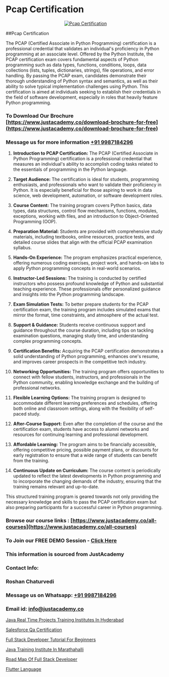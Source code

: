 # Pcap Certification

<p align="center">
  <a href="https://justacademy.co/course-detail/python-training">
    <img src="https://justacademy.co/storage2/course_image/1709713400_course_image.webp" alt="Pcap Certification">
  </a>
</p>
##Pcap Certification

The PCAP (Certified Associate in Python Programming) certification is a professional credential that validates an individual's proficiency in Python programming at an associate level. Offered by the Python Institute, the PCAP certification exam covers fundamental aspects of Python programming such as data types, functions, conditions, loops, data collections (lists, tuples, dictionaries, strings), file operations, and error handling. By passing the PCAP exam, candidates demonstrate their thorough understanding of Python syntax and semantics, as well as their ability to solve typical implementation challenges using Python. This certification is aimed at individuals seeking to establish their credentials in the field of software development, especially in roles that heavily feature Python programming.
### To Download Our Brochure [https://www.justacademy.co/download-brochure-for-free](https://www.justacademy.co/download-brochure-for-free)
### Message us for more information [+91 9987184296](https://api.whatsapp.com/send?phone=919987184296)
1) **Introduction to PCAP Certification:** The PCAP (Certified Associate in Python Programming) certification is a professional credential that measures an individual's ability to accomplish coding tasks related to the essentials of programming in the Python language.

2) **Target Audience:** The certification is ideal for students, programming enthusiasts, and professionals who want to validate their proficiency in Python. It is especially beneficial for those aspiring to work in data science, web development, automation, or software development roles.

3) **Course Content:** The training program covers Python basics, data types, data structures, control flow mechanisms, functions, modules, exceptions, working with files, and an introduction to Object-Oriented Programming (OOP).

4) **Preparation Material:** Students are provided with comprehensive study materials, including textbooks, online resources, practice tests, and detailed course slides that align with the official PCAP examination syllabus.

5) **Hands-On Experience:** The program emphasizes practical experience, offering numerous coding exercises, project work, and hands-on labs to apply Python programming concepts in real-world scenarios.

6) **Instructor-Led Sessions:** The training is conducted by certified instructors who possess profound knowledge of Python and substantial teaching experience. These professionals offer personalized guidance and insights into the Python programming landscape.

7) **Exam Simulation Tests:** To better prepare students for the PCAP certification exam, the training program includes simulated exams that mirror the format, time constraints, and atmosphere of the actual test.

8) **Support & Guidance:** Students receive continuous support and guidance throughout the course duration, including tips on tackling examination questions, managing study time, and understanding complex programming concepts.

9) **Certification Benefits:** Acquiring the PCAP certification demonstrates a solid understanding of Python programming, enhances one's resume, and improves career prospects in the competitive tech industry.

10) **Networking Opportunities:** The training program offers opportunities to connect with fellow students, instructors, and professionals in the Python community, enabling knowledge exchange and the building of professional networks.

11) **Flexible Learning Options:** The training program is designed to accommodate different learning preferences and schedules, offering both online and classroom settings, along with the flexibility of self-paced study.

12) **After-Course Support:** Even after the completion of the course and the certification exam, students have access to alumni networks and resources for continuing learning and professional development.

13) **Affordable Learning:** The program aims to be financially accessible, offering competitive pricing, possible payment plans, or discounts for early registration to ensure that a wide range of students can benefit from the training.

14) **Continuous Update on Curriculum:** The course content is periodically updated to reflect the latest developments in Python programming and to incorporate the changing demands of the industry, ensuring that the training remains relevant and up-to-date.

This structured training program is geared towards not only providing the necessary knowledge and skills to pass the PCAP certification exam but also preparing participants for a successful career in Python programming.

### Browse our course links : [https://www.justacademy.co/all-courses](https://www.justacademy.co/all-courses) 
### To Join our FREE DEMO Session - [Click Here](https://www.justacademy.co/register-for-course-demo)


### This information is sourced from JustAcademy
### Contact Info:
### Roshan Chaturvedi
### Message us on Whatsapp: [+91 9987184296](https://api.whatsapp.com/send?phone=919987184296)
### Email id: [info@justacademy.co](mailto:info@justacademy.co)
                
[Java Real Time Projects Training Institutes In Hyderabad](https://www.linkedin.com/pulse/java-real-time-projects-training-institutes-hyderabad-akzbe?trackingId=%2BbDf8pg79lV7VoImaWWg9A%3D%3D&lipi=urn%3Ali%3Apage%3Ad_flagship3_company_admin%3ByHVlcoLQTcuBfUU9SYITnA%3D%3D)

[Salesforce Qa Certification](https://www.linkedin.com/pulse/salesforce-qa-certification-justacademy-manchester-2sckf?trackingId=Ts28jYg7FvoxlZ4IHlw43g%3D%3D&lipi=urn%3Ali%3Apage%3Ad_flagship3_company_admin%3BRPj7cFFBTbicPRo%2F8FQZQw%3D%3D)

[Full Stack Developer Tutorial For Beginners](https://medium.com/@akanshapatil/full-stack-developer-tutorial-for-beginners-493bfa148187)

[Java Training Institute In Marathahalli](https://medium.com/@kamblerajas684/java-training-institute-in-marathahalli-f67c6e152095)

[Road Map Of Full Stack Developer](https://justacademyin.github.io/Articles/Road-Map-Of-Full-Stack-Developer)

[Flutter Language](https://justacademyin.github.io/Articles/Flutter-Language)

